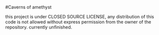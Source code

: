 #Caverns of amethyst

this project is under CLOSED SOURCE LICENSE, any distribution of this code is not allowed without express permission from the owner of the repository.
currently unfinished.
